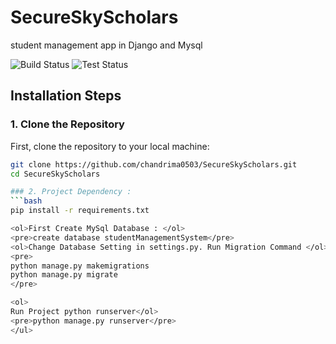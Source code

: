 # SecureSkyScholars
student management app in Django and Mysql

![Build Status](https://github.com/chandrima0503/SecureSkyScholars/actions/workflows/django.yml/badge.svg)
![Test Status](https://github.com/chandrima0503/SecureSkyScholars/actions/workflows/django.yml/badge.svg?event=push)

## Installation Steps

### 1. Clone the Repository

First, clone the repository to your local machine:

```bash
git clone https://github.com/chandrima0503/SecureSkyScholars.git
cd SecureSkyScholars

### 2. Project Dependency :
```bash
pip install -r requirements.txt

<ol>First Create MySql Database : </ol>
<pre>create database studentManagementSystem</pre>
<ol>Change Database Setting in settings.py. Run Migration Command </ol>
<pre>
python manage.py makemigrations
python manage.py migrate
</pre>

<ol>
Run Project python runserver</ol>
<pre>python manage.py runserver</pre>
</ul>



